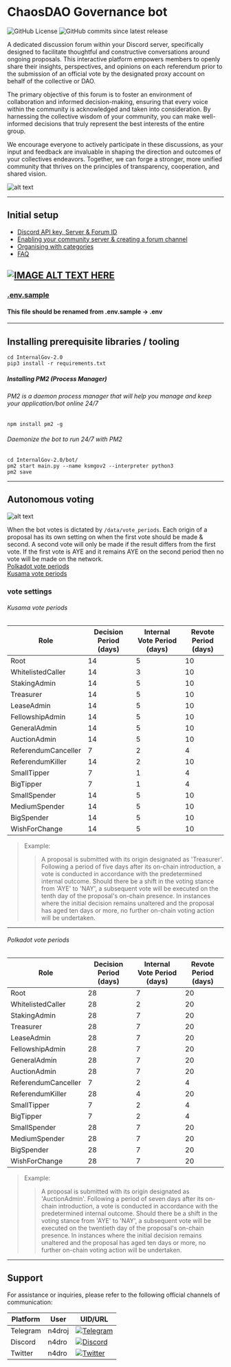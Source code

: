 # ChaosDAO Governance bot

![GitHub License](https://img.shields.io/github/license/ChaosDAO-org/InternalGov-2.0)
![GitHub commits since latest release](https://img.shields.io/github/commits-since/ChaosDAO-org/InternalGov-2.0/latest)

A dedicated discussion forum within your Discord server, specifically designed to facilitate thoughtful and constructive conversations around ongoing proposals. This interactive platform empowers members to openly share their insights, perspectives, and opinions on each referendum prior to the submission of an official vote by the designated proxy account on behalf of the collective or DAO.

The primary objective of this forum is to foster an environment of collaboration and informed decision-making, ensuring that every voice within the community is acknowledged and taken into consideration. By harnessing the collective wisdom of your community, you can make well-informed decisions that truly represent the best interests of the entire group.

We encourage everyone to actively participate in these discussions, as your input and feedback are invaluable in shaping the direction and outcomes of your collectives endeavors. Together, we can forge a stronger, more unified community that thrives on the principles of transparency, cooperation, and shared vision.

![alt text](https://i.imgur.com/Ogg29qC.png)

---

## Initial setup
- [Discord API key, Server & Forum ID](https://github.com/ChaosDAO-org/InternalGov-2.0/wiki/1.-Initial-Setup#discord-application-api-key)
- [Enabling your community server & creating a forum channel](https://github.com/ChaosDAO-org/InternalGov-2.0/wiki/2.-Forum-Channels#what-are-forum-channels)
- [Organising with categories](https://github.com/ChaosDAO-org/InternalGov-2.0/wiki/3.-Channel-Categories#adding-a-category)
- [FAQ](https://github.com/ChaosDAO-org/InternalGov-2.0/wiki/99.-FAQ)

  
[![IMAGE ALT TEXT HERE](https://img.youtube.com/vi/SYnpgcgfDsA/0.jpg)](https://www.youtube.com/watch?v=SYnpgcgfDsA)
---

### [.env.sample](https://raw.githubusercontent.com/ChaosDAO-org/InternalGov-2.0/main/.env.sample)
#### This file should be renamed from .env.sample -> .env

---

## Installing prerequisite libraries / tooling
```shell
cd InternalGov-2.0
pip3 install -r requirements.txt
```

##### Installing PM2 (Process Manager)
###### PM2 is a daemon process manager that will help you manage and keep your application/bot online 24/7 
`npm install pm2 -g`

###### Daemonize the bot to run 24/7 with PM2
```shell
cd InternalGov-2.0/bot/
pm2 start main.py --name ksmgov2 --interpreter python3
pm2 save
```

---
## Autonomous voting
![alt text](https://i.imgur.com/5d0HJsY.png)  

When the bot votes is dictated by `/data/vote_periods`. Each origin of a proposal has its own setting on when the first vote should be made & second. A second vote will only be made if the result differs from the first vote. If the first vote is AYE and it remains AYE on the second period then no vote will be made on the network.  
[Polkadot vote periods](/data/vote_periods/polkadot.json)  
[Kusama vote periods](/data/vote_periods/kusama.json)


### vote settings
###### Kusama vote periods
| Role               | Decision Period (days) | Internal Vote Period (days) | Revote Period (days) |
|--------------------|------------------------|-----------------------------|----------------------|
| Root               | 14                     | 5                           | 10                   |
| WhitelistedCaller  | 14                     | 3                           | 10                   |
| StakingAdmin       | 14                     | 5                           | 10                   |
| Treasurer          | 14                     | 5                           | 10                   |
| LeaseAdmin         | 14                     | 5                           | 10                   |
| FellowshipAdmin    | 14                     | 5                           | 10                   |
| GeneralAdmin       | 14                     | 5                           | 10                   |
| AuctionAdmin       | 14                     | 5                           | 10                   |
| ReferendumCanceller| 7                      | 2                           | 4                    |
| ReferendumKiller   | 14                     | 2                           | 10                   |
| SmallTipper        | 7                      | 1                           | 4                    |
| BigTipper          | 7                      | 1                           | 4                    |
| SmallSpender       | 14                     | 5                           | 10                   |
| MediumSpender      | 14                     | 5                           | 10                   |
| BigSpender         | 14                     | 5                           | 10                   |
| WishForChange      | 14                     | 5                           | 10                   |

> Example:
> > A proposal is submitted with its origin designated as 'Treasurer'. Following a period of five days after its on-chain introduction, a vote is conducted in accordance with the predetermined internal outcome. Should there be a shift in the voting stance from 'AYE' to 'NAY', a subsequent vote will be executed on the tenth day of the proposal's on-chain presence. In instances where the initial decision remains unaltered and the proposal has aged ten days or more, no further on-chain voting action will be undertaken.

---

###### Polkadot vote periods
| Role               | Decision Period (days) | Internal Vote Period (days) | Revote Period (days) |
|--------------------|------------------------|-----------------------------|----------------------|
| Root               | 28                     | 7                           | 20                   |
| WhitelistedCaller  | 28                     | 2                           | 20                   |
| StakingAdmin       | 28                     | 7                           | 20                   |
| Treasurer          | 28                     | 7                           | 20                   |
| LeaseAdmin         | 28                     | 7                           | 20                   |
| FellowshipAdmin    | 28                     | 7                           | 20                   |
| GeneralAdmin       | 28                     | 7                           | 20                   |
| AuctionAdmin       | 28                     | 7                           | 20                   |
| ReferendumCanceller| 7                      | 2                           | 4                    |
| ReferendumKiller   | 28                     | 4                           | 20                   |
| SmallTipper        | 7                      | 2                           | 4                    |
| BigTipper          | 7                      | 2                           | 4                    |
| SmallSpender       | 28                     | 7                           | 20                   |
| MediumSpender      | 28                     | 7                           | 20                   |
| BigSpender         | 28                     | 7                           | 20                   |
| WishForChange      | 28                     | 7                           | 20                   |

> Example:
> > A proposal is submitted with its origin designated as 'AuctionAdmin'. Following a period of seven days after its on-chain introduction, a vote is conducted in accordance with the predetermined internal outcome. Should there be a shift in the voting stance from 'AYE' to 'NAY', a subsequent vote will be executed on the twentieth day of the proposal's on-chain presence. In instances where the initial decision remains unaltered and the proposal has aged ten days or more, no further on-chain voting action will be undertaken.

---

## Support
For assistance or inquiries, please refer to the following official channels of communication: 

| Platform | User   | UID/URL                                                                                                                                                                                      |
|----------|--------|----------------------------------------------------------------------------------------------------------------------------------------------------------------------------------------------|
| Telegram | n4droj | [![Telegram](https://img.shields.io/badge/Telegram-2CA5E0?style=for-the-badge&logo=telegram&logoColor=white&link=https://t.me/n4droj)](https://t.me/n4droj)                                  |
| Discord  | n4dro  | [![Discord](https://img.shields.io/badge/Discord-7289DA?style=for-the-badge&logo=discord&logoColor=white&link=https%3A%2F%2Fdiscord.gg%2FfGJe2AWkGe)](https://discord.com/invite/fGJe2AWkGe) |
| Twitter  | n4dro  | [![Twitter](https://img.shields.io/twitter/follow/N4DRO)](https://www.x.com/N4DRO)                                                                                                           |

